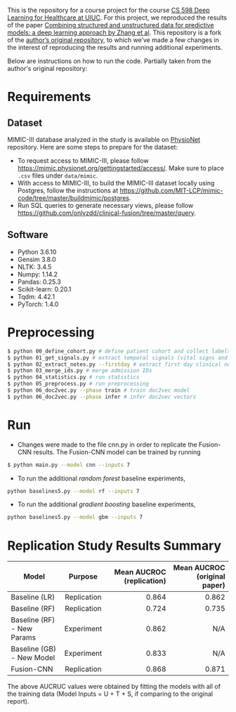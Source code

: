 This is the repository for a course project for the course [CS 598 Deep Learning for Healthcare at UIUC](https://ws.engr.illinois.edu/sitemanager/getfile.asp?id=2191). For this project, we reproduced the results of the paper [Combining structured and unstructured data for predictive models: a deep learning approach by Zhang et al](https://www.researchgate.net/publication/346490918_Combining_structured_and_unstructured_data_for_predictive_models_a_deep_learning_approach). This repository is a fork of the [author’s original repository](https://github.com/onlyzdd/clinical-fusion), to which we’ve made a few changes in the interest of reproducing the results and running additional experiments.

Below are instructions on how to run the code. Partially taken from the author's original repository:

# Requirements 

## Dataset
MIMIC-III database analyzed in the study is available on [PhysioNet](https://mimic.physionet.org/about/mimic) repository. Here are some steps to prepare for the dataset:

- To request access to MIMIC-III, please follow https://mimic.physionet.org/gettingstarted/access/. Make sure to place `.csv` files under `data/mimic`.
- With access to MIMIC-III, to build the MIMIC-III dataset locally using Postgres, follow the instructions at https://github.com/MIT-LCP/mimic-code/tree/master/buildmimic/postgres.
- Run SQL queries to generate necessary views, please follow https://github.com/onlyzdd/clinical-fusion/tree/master/query.

## Software

- Python 3.6.10
- Gensim 3.8.0
- NLTK: 3.4.5
- Numpy: 1.14.2
- Pandas: 0.25.3
- Scikit-learn: 0.20.1
- Tqdm: 4.42.1
- PyTorch: 1.4.0

# Preprocessing

```sh
$ python 00_define_cohort.py # define patient cohort and collect labels
$ python 01_get_signals.py # extract temporal signals (vital signs and laboratory tests)
$ python 02_extract_notes.py --firstday # extract first day clinical notes
$ python 03_merge_ids.py # merge admission IDs
$ python 04_statistics.py # run statistics
$ python 05_preprocess.py # run preprocessing
$ python 06_doc2vec.py --phase train # train doc2vec model
$ python 06_doc2vec.py --phase infer # infer doc2vec vectors
```

# Run

* Changes were made to the file cnn.py in order to replicate the Fusion-CNN results. The Fusion-CNN model can be trained by running

```sh
$ python main.py --model cnn --inputs 7
```

* To run the additional *random forest* baseline experiments,

```sh
python baselines5.py --model rf --inputs 7
````

* To run the additional *gradient boosting* baseline experiments,

```sh
python baselines5.py --model gbm --inputs 7
```

# Replication Study Results Summary

| Model        | Purpose           | Mean AUCROC (replication) |  Mean AUCROC (original paper)
| ------------- |:-------------:| -----:|------:|
| Baseline (LR)      | Replication | 0.864 | 0.862 |
| Baseline (RF)      | Replication | 0.724 | 0.735 |
| Baseline (RF) - New Params | Experiment | 0.862 | N/A |
| Baseline (GB) - New Model | Experiment | 0.833 | N/A |
| Fusion-CNN | Replication | 0.868 | 0.871 |

The above AUCRUC values were obtained by fitting the models with all of the training data (Model Inputs = U + T + S, if comparing to the original report).
